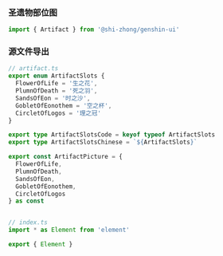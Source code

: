 ### 圣遗物部位图


<div style="background: var(--font-light-gray)">
  <GIcon type="projection"  :src="artifact.ArtifactPicture.FlowerOfLife" :size="60" />
  <GIcon type="projection"  :src="artifact.ArtifactPicture.PlumnOfDeath" :size="60" />
  <GIcon type="projection"  :src="artifact.ArtifactPicture.SandsOfEon" :size="60" />
  <GIcon type="projection"  :src="artifact.ArtifactPicture.GobletOfEonothem" :size="60" />
  <GIcon type="projection"  :src="artifact.ArtifactPicture.CircletOfLogos" :size="60" />
</div>

``` ts
import { Artifact } from '@shi-zhong/genshin-ui'
```

### 源文件导出

``` ts
// artifact.ts
export enum ArtifactSlots {
  FlowerOfLife = '生之花',
  PlumnOfDeath = '死之羽',
  SandsOfEon = '时之沙',
  GobletOfEonothem = '空之杯',
  CircletOfLogos = '理之冠'
}

export type ArtifactSlotsCode = keyof typeof ArtifactSlots
export type ArtifactSlotsChinese = `${ArtifactSlots}`

export const ArtifactPicture = {
  FlowerOfLife,
  PlumnOfDeath,
  SandsOfEon,
  GobletOfEonothem,
  CircletOfLogos
} as const


// index.ts
import * as Element from 'element'

export { Element }
```